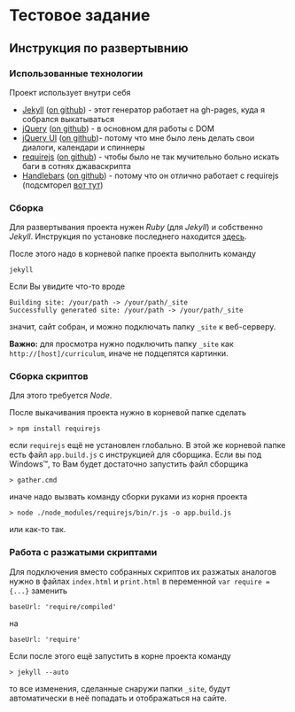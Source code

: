 ﻿Тестовое задание
=================

Инструкция по развертывнию
--------------------------

### Использованные технологии

Проект использует внутри себя 
* [Jekyll](http://jekyllrb.com/) ([on github](https://github.com/mojombo/jekyll)) - этот генератор работает на gh-pages, куда я собрался выкатываться
* [jQuery](http://jquery.com/) ([on github](https://github.com/jrburke/requirejs)) - в основном для работы с DOM
* [jQuery UI](http://jqueryui.com/) ([on github](https://github.com/jquery/jquery-ui))- потому что мне было лень делать свои диалоги, календари и спиннеры
* [requirejs](http://requirejs.org/) ([on github](https://github.com/jrburke/requirejs)) - чтобы было не так мучительно больно искать баги в сотнях джаваскрипта
* [Handlebars](http://handlebarsjs.com/) ([on github](https://github.com/wycats/handlebars.js)) - потому что он отлично работает с requirejs (подсмторел [вот тут](http://events.yandex.ru/talks/273/))

### Сборка 

Для развертывания проекта нужен *Ruby* (для *Jekyll*) и собственно *Jekyll*. 
Инструкция по установке последнего находится [здесь](https://github.com/mojombo/jekyll/wiki/Install).

После этого надо в корневой папке проекта выполнить команду

    jekyll

Если Вы увидите что-то вроде

    Building site: /your/path -> /your/path/_site
    Successfully generated site: /your/path -> /your/path/_site

значит, сайт собран, и можно подключать папку `_site` к веб-серверу.

**Важно:** для просмотра нужно подключить папку `_site` как `http://[host]/curriculum`, 
иначе не подцепятся картинки.

### Сборка скриптов

Для этого требуется *Node*.

После выкачивания проекта нужно в корневой папке сделать

    > npm install requirejs

если `requirejs` ещё не установлен глобально. 
В этой же корневой папке есть файл `app.build.js` c инструкцией для сборщика. Если вы под Windows&#8482;, 
то Вам будет достаточно запустить файл сборщика

    > gather.cmd

иначе надо вызвать команду сборки руками из корня проекта

    > node ./node_modules/requirejs/bin/r.js -o app.build.js

или как-то так.

### Работа с разжатыми скриптами

Для подключения вместо собранных скриптов их разжатых аналогов нужно в файлах `index.html` и `print.html`
в переменной  `var require = {...}` заменить

    baseUrl: 'require/compiled'

на

    baseUrl: 'require'

Если после этого ещё запустить в корне проекта команду

    > jekyll --auto

то все изменения, сделанные снаружи папки `_site`, будут автоматически в неё попадать и отображаться на сайте.



